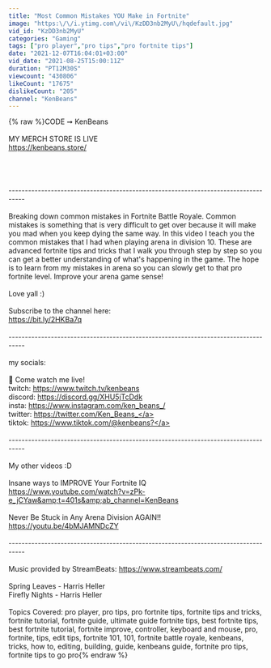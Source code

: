 ```yaml
---
title: "Most Common Mistakes YOU Make in Fortnite"
image: "https:\/\/i.ytimg.com\/vi\/KzDD3nb2MyU\/hqdefault.jpg"
vid_id: "KzDD3nb2MyU"
categories: "Gaming"
tags: ["pro player","pro tips","pro fortnite tips"]
date: "2021-12-07T16:04:01+03:00"
vid_date: "2021-08-25T15:00:11Z"
duration: "PT12M30S"
viewcount: "430806"
likeCount: "17675"
dislikeCount: "205"
channel: "KenBeans"
---
```

{% raw %}CODE ➞ KenBeans<br /><br />MY MERCH STORE IS LIVE<br /><a rel="nofollow" target="blank" href="https://kenbeans.store/">https://kenbeans.store/</a><br /><br /><br /><br /><br />-----------------------------------------------------------------------------------<br /><br />Breaking down common mistakes in Fortnite Battle Royale. Common mistakes is something that is very difficult to get over because it will make you mad when you keep dying the same way. In this video I teach you the common mistakes that I had when playing arena in division 10. These are advanced fortnite tips and tricks that I walk you through step by step so you can get a better understanding of what's happening in the game. The hope is to learn from my mistakes in arena so you can slowly get to that pro fortnite level. Improve your arena game sense!<br /><br />Love yall :)<br /><br />Subscribe to the channel here:<br /><a rel="nofollow" target="blank" href="https://bit.ly/2HKBa7q​​​​​​">https://bit.ly/2HKBa7q​​​​​​</a><br /><br />-----------------------------------------------------------------------------------<br /><br />my socials:<br /><br />🔴 Come watch me live!<br />twitch:  <a rel="nofollow" target="blank" href="https://www.twitch.tv/kenbeans">https://www.twitch.tv/kenbeans</a><br />discord: <a rel="nofollow" target="blank" href="https://discord.gg/XHU5jTcDdk">https://discord.gg/XHU5jTcDdk</a><br />insta: <a rel="nofollow" target="blank" href="https://www.instagram.com/ken_beans_/">https://www.instagram.com/ken_beans_/</a><br />twitter: <a rel="nofollow" target="blank" href="https://twitter.com/Ken_Beans_">https://twitter.com/Ken_Beans_</a><br />tiktok: <a rel="nofollow" target="blank" href="https://www.tiktok.com/@kenbeans?">https://www.tiktok.com/@kenbeans?</a><br /><br />-----------------------------------------------------------------------------------<br /><br />My other videos :D<br /><br />Insane ways to IMPROVE Your Fortnite IQ <br /><a rel="nofollow" target="blank" href="https://www.youtube.com/watch?v=zPk-e_jCYaw&amp;t=401s&amp;ab_channel=KenBeans">https://www.youtube.com/watch?v=zPk-e_jCYaw&amp;t=401s&amp;ab_channel=KenBeans</a><br /><br />Never Be Stuck in Any Arena Division AGAIN!!<br /><a rel="nofollow" target="blank" href="https://youtu.be/4bMJAMNDcZY">https://youtu.be/4bMJAMNDcZY</a><br /><br />-----------------------------------------------------------------------------------<br /><br />Music provided by StreamBeats: <a rel="nofollow" target="blank" href="https://www.streambeats.com/">https://www.streambeats.com/</a> <br /><br />Spring Leaves - Harris Heller<br />Firefly Nights - Harris Heller<br /><br />Topics Covered: pro player, pro tips, pro fortnite tips, fortnite tips and tricks, fortnite tutorial, fortnite guide, ultimate guide fortnite tips, best fortnite tips, best fortnite tutorial, fortnite improve, controller, keyboard and mouse, pro, fortnite, tips, edit tips, fortnite 101, 101, fortnite battle royale, kenbeans, tricks, how to, editing, building, guide, kenbeans guide, fortnite pro tips, fortnite tips to go pro{% endraw %}
